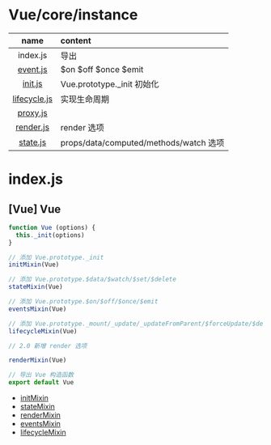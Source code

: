 # Vue/core/instance

| name | content |
|:---:|:---|
|index.js|导出|
|[event.js](./events.md)|$on $off $once $emit|
|[init.js](./init.md)|Vue.prototype._init 初始化|
|[lifecycle.js](./lifecycle.md)|实现生命周期|
|[proxy.js](./proxy.md)||
|[render.js](./render.md)|render 选项|
|[state.js](./state.md)|props/data/computed/methods/watch 选项|

# index.js

## [Vue] Vue

``` javascript
function Vue (options) {
  this._init(options)
}

// 添加 Vue.prototype._init
initMixin(Vue)

// 添加 Vue.prototype.$data/$watch/$set/$delete      
stateMixin(Vue)

// 添加 Vue.prototype.$on/$off/$once/$emit
eventsMixin(Vue)

// 添加 Vue.prototype._mount/_update/_updateFromParent/$forceUpdate/$destroy  
lifecycleMixin(Vue)

// 2.0 新增 render 选项

renderMixin(Vue)

// 导出 Vue 构造函数
export default Vue
```

- [initMixin](./init.md#fn-initmixin)
- [stateMixin](./state.md#fn-statemixin)
- [renderMixin](./render.md#fn-rendermixin)
- [eventsMixin](./events.md#fn-eventsmixin)
- [lifecycleMixin](./lifecycle.md#fn-lifecyclemixin)
